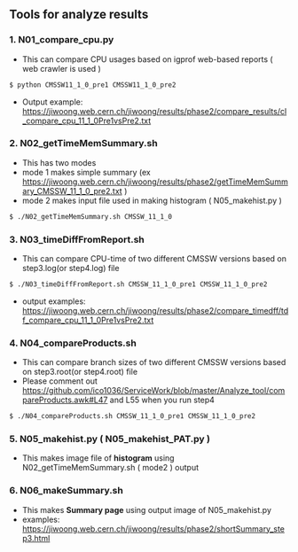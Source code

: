 ## Tools for analyze results  
### 1. N01_compare_cpu.py  
 - This can compare CPU usages based on igprof web-based reports ( web crawler is used )  
```bash  
$ python CMSSW11_1_0_pre1 CMSSW11_1_0_pre2
```
 - Output example: https://jiwoong.web.cern.ch/jiwoong/results/phase2/compare_results/cl_compare_cpu_11_1_0Pre1vsPre2.txt  

### 2. N02_getTimeMemSummary.sh   
 - This has two modes  
 - mode 1 makes simple summary (ex https://jiwoong.web.cern.ch/jiwoong/results/phase2/getTimeMemSummary_CMSSW_11_1_0_pre2.txt )  
 - mode 2 makes input file used in making histogram ( N05_makehist.py )  
```bash
$ ./N02_getTimeMemSummary.sh CMSSW_11_1_0
```  

### 3. N03_timeDiffFromReport.sh  
 - This can compare CPU-time of two different CMSSW versions based on step3.log(or step4.log) file  
```bash
$ ./N03_timeDiffFromReport.sh CMSSW_11_1_0_pre1 CMSSW_11_1_0_pre2
```
 - output examples: https://jiwoong.web.cern.ch/jiwoong/results/phase2/compare_timedff/tdf_compare_cpu_11_1_0Pre1vsPre2.txt  

### 4. N04_compareProducts.sh  
 - This can compare branch sizes of two  different CMSSW versions based on step3.root(or step4.root) file  
 - Please comment out https://github.com/ico1036/ServiceWork/blob/master/Analyze_tool/compareProducts.awk#L47 and L55 when you run step4  
```bash
$ ./N04_compareProducts.sh CMSSW_11_1_0_pre1 CMSSW_11_1_0_pre2
```  

### 5. N05_makehist.py ( N05_makehist_PAT.py )  
 - This makes image file of **histogram** using N02_getTimeMemSummary.sh ( mode2 ) output  

### 6. N06_makeSummary.sh  
 - This makes **Summary page** using output image of N05_makehist.py  
 - examples: https://jiwoong.web.cern.ch/jiwoong/results/phase2/shortSummary_step3.html  


